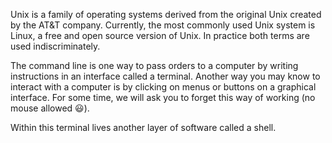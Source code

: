
Unix is a family of operating systems derived from the original Unix created by the AT&T company. Currently, the most commonly used Unix system is Linux, a free and open source version of Unix. In practice both terms are used indiscriminately.


The command line is one way to pass orders to a computer by writing instructions in an interface called a terminal.
Another way you may know to interact with a computer is by clicking on menus or buttons on a graphical interface. For some time, we will ask you to forget this way of working (no mouse allowed 😃).

Within this terminal lives another layer of software called a shell.

